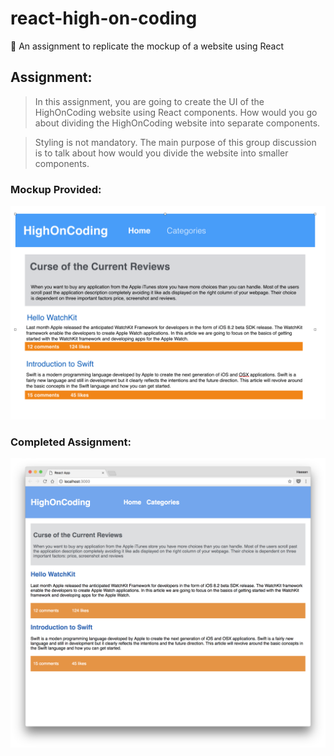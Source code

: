 # react-high-on-coding
📘 An assignment to replicate the mockup of a website using React

## Assignment:
>In this assignment, you are going to create the UI of the HighOnCoding website using React components. How would you go about dividing the HighOnCoding website into separate components.

>Styling is not mandatory. The main purpose of this group discussion is to talk about how would you divide the website into smaller components.

### Mockup Provided:
![Mockup Provided](src/high-on-coding-mockup.png)

### Completed Assignment:
![Completed Assignment](src/high-on-coding-completed.png)

